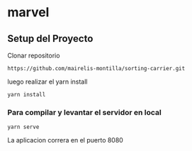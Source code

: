 # marvel

## Setup del Proyecto
Clonar repositorio
```
https://github.com/mairelis-montilla/sorting-carrier.git
```

luego realizar el yarn install
```
yarn install
```

### Para compilar y levantar el servidor en local
```
yarn serve
```
La aplicacion correra en el puerto 8080